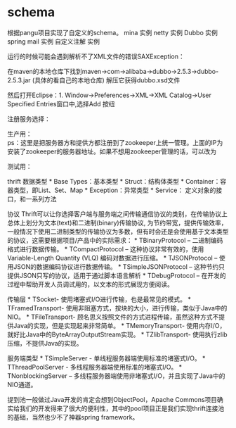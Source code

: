 # schema

根据pangu项目实现了自定义的schema。
mina 实例
netty 实例
Dubbo 实例
spring mail 实例
自定义注解 实例

运行的时候可能会遇到解析不了XML文件的错误SAXException：

在maven的本地仓库下找到maven->com->alibaba->dubbo->2.5.3->dubbo-2.5.3.jar (具体的看自己的本地仓库) 解压它获得dubbo.xsd文件

然后打开Eclipse：1. Window->Preferences->XML->XML Catalog->User Specified Entries窗口中,选择Add 按纽

注册服务选择：

生产用：<!--dubbo:registry  protocol="zookeeper" address="172.17.0.119:2181,172.17.0.120:2181,172.17.0.121:2181,172.17.0.122:2181,172.17.0.123:2181" -->  
 ps：这里是把服务器方和提供方都注册到了zookeeper上统一管理。上面的IP为安装了zookeeper的服务器地址。如果不想用zookeeper管理的话，可以改为
 <!-- 使用multicast广播注册中心暴露发现服务地址 -->  
 测试用：<!--dubbo:registry address="multicast://224.5.6.7:1234" --> 


thrift
 数据类型
     * Base Types：基本类型
     * Struct：结构体类型
     * Container：容器类型，即List、Set、Map
     * Exception：异常类型
     * Service： 定义对象的接口，和一系列方法

协议
  Thrift可以让你选择客户端与服务端之间传输通信协议的类别，在传输协议上总体上划分为文本(text)和二进制(binary)传输协议, 为节约带宽，提供传输效率，一般情况下使用二进制类型的传输协议为多数，但有时会还是会使用基于文本类型的协议，这需要根据项目/产品中的实际需求：
    * TBinaryProtocol – 二进制编码格式进行数据传输。
    * TCompactProtocol – 这种协议非常有效的，使用Variable-Length Quantity (VLQ) 编码对数据进行压缩。
    * TJSONProtocol – 使用JSON的数据编码协议进行数据传输。
    * TSimpleJSONProtocol – 这种节约只提供JSON只写的协议，适用于通过脚本语言解析
    * TDebugProtocol – 在开发的过程中帮助开发人员调试用的，以文本的形式展现方便阅读。

传输层
    * TSocket- 使用堵塞式I/O进行传输，也是最常见的模式。
    * TFramedTransport- 使用非阻塞方式，按块的大小，进行传输，类似于Java中的NIO。
    * TFileTransport- 顾名思义按照文件的方式进程传输，虽然这种方式不提供Java的实现，但是实现起来非常简单。
    * TMemoryTransport- 使用内存I/O，就好比Java中的ByteArrayOutputStream实现。
    * TZlibTransport- 使用执行zlib压缩，不提供Java的实现。

服务端类型
    * TSimpleServer -  单线程服务器端使用标准的堵塞式I/O。
    * TThreadPoolServer -  多线程服务器端使用标准的堵塞式I/O。
    * TNonblockingServer – 多线程服务器端使用非堵塞式I/O，并且实现了Java中的NIO通道。
	
	
提到池一般做过Java开发的肯定会想到ObjectPool，Apache Commons项目确实给我们的开发得来了很大的便利性，其中的pool项目正是我们实现thrift连接池的基础，当然也少不了神器spring framework。




